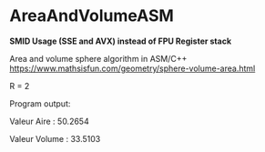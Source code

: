 # AreaAndVolumeASM
**SMID Usage (SSE and AVX) instead of FPU Register stack**

Area and volume sphere algorithm in ASM/C++
https://www.mathsisfun.com/geometry/sphere-volume-area.html

R = 2

Program output:

Valeur Aire : 50.2654

Valeur Volume : 33.5103
